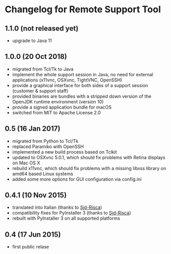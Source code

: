 Changelog for Remote Support Tool
=================================

1.1.0 (not released yet)
------------------------

-   upgrade to Java 11


1.0.0 (20 Oct 2018)
-------------------

-   migrated from Tcl/Tk to Java
-   implement the whole support session in Java, no need for external 
    applications (x11vnc, OSXvnc, TightVNC, OpenSSH)
-   provide a graphical interface for both sides of a support session 
    (customer & support staff)
-   provided binaries are bundles with a stripped down version of the
    OpenJDK runtime environment (version 10)
-   provide a signed application bundle for macOS
-   switched from MIT to Apache License 2.0


0.5 (16 Jan 2017)
-----------------

-   migrated from Python to Tcl/Tk
-   replaced Paramiko with OpenSSH
-   implemented a new build process based on Tclkit
-   updated to OSXvnc 5.0.1, which should fix problems with Retina displays on
    Mac OS X
-   rebuild x11vnc, which should fix problems with a missing libxss library
    on amd64 based Linux systems
-   added some more options for GUI configuration via config.ini


0.4.1 (10 Nov 2015)
-------------------

-   translated into Italian
    (thanks to [Sjd-Risca](https://github.com/Sjd-Risca))
-   compatibility fixes for PyInstaller 3
    (thanks to [Sjd-Risca](https://github.com/Sjd-Risca))
-   rebuilt with PyInstaller 3 on all supported platforms

0.4 (17 Jun 2015)
-----------------

-   first public relase
